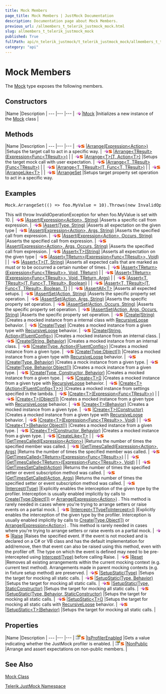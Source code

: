 ```yaml
---
title: Mock Members
page_title: Mock Members | JustMock Documentation
description: Documentation page about Mock Members.
previous_url: /allmembers_t_telerik_justmock_mock.html
slug: allmembers_t_telerik_justmock_mock
published: True
fullPath: api/n_telerik_justmock/t_telerik_justmock_mock/allmembers_t_telerik_justmock_mock
category: "api"
---
```


# Mock Members





The [Mock](t_telerik_justmock_mock) type exposes the following members.

## Constructors



 |Name |Description |
--- |--- |--- |
![Public method](/icons/pubmethod.gif) |[Mock](m_telerik_justmock_mock__ctor) |Initializes a new instance of the [Mock](t_telerik_justmock_mock) class |


## Methods



 |Name |Description |
--- |--- |--- |
![Public method](/icons/pubmethod.gif)![Static member](/icons/static.gif) |[Arrange(Expression&lt;Action&gt;)](m_telerik_justmock_mock_arrange) |Setups the target call to act in a specific way. |
![Public method](/icons/pubmethod.gif)![Static member](/icons/static.gif) |[Arrange&lt;TResult&gt;(Expression&lt;Func&lt;TResult&gt;&gt;)](m_telerik_justmock_mock_arrange__1) | |
![Public method](/icons/pubmethod.gif)![Static member](/icons/static.gif) |[Arrange&lt;T&gt;(T, Action&lt;T&gt;)](m_telerik_justmock_mock_arrange__1_1) |Setups the target mock call with user expectation. |
![Public method](/icons/pubmethod.gif)![Static member](/icons/static.gif) |[Arrange&lt;T, TResult&gt;(Func&lt;TResult&gt;)](m_telerik_justmock_mock_arrange__2) | |
![Public method](/icons/pubmethod.gif)![Static member](/icons/static.gif) |[Arrange&lt;T, TResult&gt;(T, Func&lt;T, TResult&gt;)](m_telerik_justmock_mock_arrange__2_1) | |
![Public method](/icons/pubmethod.gif)![Static member](/icons/static.gif) |[ArrangeLike&lt;T&gt;](m_telerik_justmock_mock_arrangelike__1) | |
![Public method](/icons/pubmethod.gif)![Static member](/icons/static.gif) |[ArrangeSet](m_telerik_justmock_mock_arrangeset) |Setups target property set operation to act in a specific way.
## Examples



<pre xml:space="preserve">Mock.ArrangeSet(() =&gt; foo.MyValue = <span class="highlight-number">10</span>).Throws(<span class="highlight-keyword">new</span> InvalidOperationException());</pre>
This will throw InvalidOperationException for when foo.MyValue is set with 10. |
![Public method](/icons/pubmethod.gif)![Static member](/icons/static.gif) |[Assert(Expression&lt;Action&gt;, String)](m_telerik_justmock_mock_assert) |Asserts a specific call from expression. |
![Public method](/icons/pubmethod.gif)![Static member](/icons/static.gif) |[Assert(Type, String)](m_telerik_justmock_mock_assert_4) |Asserts all expectation on the given type |
![Public method](/icons/pubmethod.gif)![Static member](/icons/static.gif) |[Assert(Expression&lt;Action&gt;, Args, String)](m_telerik_justmock_mock_assert_1) |Asserts the specified call from expression. |
![Public method](/icons/pubmethod.gif)![Static member](/icons/static.gif) |[Assert(Expression&lt;Action&gt;, Occurs, String)](m_telerik_justmock_mock_assert_3) |Asserts the specified call from expression. |
![Public method](/icons/pubmethod.gif)![Static member](/icons/static.gif) |[Assert(Expression&lt;Action&gt;, Args, Occurs, String)](m_telerik_justmock_mock_assert_2) |Asserts the specified call from expression. |
![Public method](/icons/pubmethod.gif)![Static member](/icons/static.gif) |[Assert&lt;T&gt;(String)](m_telerik_justmock_mock_assert__1_3) |Asserts all expectation on the given type |
![Public method](/icons/pubmethod.gif)![Static member](/icons/static.gif) |[Assert&lt;TReturn&gt;(Expression&lt;Func&lt;TResult&gt;&gt;, Void)](m_telerik_justmock_mock_assert__1) | |
![Public method](/icons/pubmethod.gif)![Static member](/icons/static.gif) |[Assert&lt;T&gt;(T, String)](m_telerik_justmock_mock_assert__1_4) |Asserts all expected calls that are marked as must or to be occurred a certain number of times. |
![Public method](/icons/pubmethod.gif)![Static member](/icons/static.gif) |[Assert&lt;TReturn&gt;(Expression&lt;Func&lt;TResult&gt;&gt;, Void, TReturn)](m_telerik_justmock_mock_assert__1_1) | |
![Public method](/icons/pubmethod.gif)![Static member](/icons/static.gif) |[Assert&lt;TReturn&gt;(Expression&lt;Func&lt;TResult&gt;&gt;, Void, TReturn, Args)](m_telerik_justmock_mock_assert__1_2) | |
![Public method](/icons/pubmethod.gif)![Static member](/icons/static.gif) |[Assert&lt;T, TResult&gt;(T, Func&lt;T, TResult&gt;, Boolean)](m_telerik_justmock_mock_assert__2) | |
![Public method](/icons/pubmethod.gif)![Static member](/icons/static.gif) |[Assert&lt;T, TResult&gt;(T, Func&lt;T, TResult&gt;, Boolean, T)](m_telerik_justmock_mock_assert__2_1) | |
![Public method](/icons/pubmethod.gif)![Static member](/icons/static.gif) |[AssertAll&lt;T&gt;](m_telerik_justmock_mock_assertall__1) |Asserts all expected setups. |
![Public method](/icons/pubmethod.gif)![Static member](/icons/static.gif) |[AssertSet(Action, String)](m_telerik_justmock_mock_assertset) |Asserts the specific property set operation. |
![Public method](/icons/pubmethod.gif)![Static member](/icons/static.gif) |[AssertSet(Action, Args, String)](m_telerik_justmock_mock_assertset_1) |Asserts the specific property set operation. |
![Public method](/icons/pubmethod.gif)![Static member](/icons/static.gif) |[AssertSet(Action, Occurs, String)](m_telerik_justmock_mock_assertset_3) |Asserts the specific property set operation. |
![Public method](/icons/pubmethod.gif)![Static member](/icons/static.gif) |[AssertSet(Action, Args, Occurs, String)](m_telerik_justmock_mock_assertset_2) |Asserts the specific property set operation. |
![Public method](/icons/pubmethod.gif)![Static member](/icons/static.gif) |[Create(String)](m_telerik_justmock_mock_create) |Creates a mocked instance from a internal class with [RecursiveLoose](t_telerik_justmock_behavior) behavior. |
![Public method](/icons/pubmethod.gif)![Static member](/icons/static.gif) |[Create(Type)](m_telerik_justmock_mock_create_3) |Creates a mocked instance from a given type with [RecursiveLoose](t_telerik_justmock_behavior) behavior. |
![Public method](/icons/pubmethod.gif)![Static member](/icons/static.gif) |[Create(String, Action&lt;IFluentConfig&gt;)](m_telerik_justmock_mock_create_1) |Creates a mocked instance from an internal class. |
![Public method](/icons/pubmethod.gif)![Static member](/icons/static.gif) |[Create(String, Behavior)](m_telerik_justmock_mock_create_2) |Creates a mocked instance from an internal class. |
![Public method](/icons/pubmethod.gif)![Static member](/icons/static.gif) |[Create(Type, Action&lt;IFluentConfig&gt;)](m_telerik_justmock_mock_create_4) |Creates a mocked instance from a given type. |
![Public method](/icons/pubmethod.gif)![Static member](/icons/static.gif) |[Create(Type,Object[])](m_telerik_justmock_mock_create_5) |Creates a mocked instance from a given type with [RecursiveLoose](t_telerik_justmock_behavior) behavior. |
![Public method](/icons/pubmethod.gif)![Static member](/icons/static.gif) |[Create(Type, Behavior)](m_telerik_justmock_mock_create_6) |Creates a mock instance from a given type. |
![Public method](/icons/pubmethod.gif)![Static member](/icons/static.gif) |[Create(Type, Behavior,Object[])](m_telerik_justmock_mock_create_7) |Creates a mock instance from a given type. |
![Public method](/icons/pubmethod.gif)![Static member](/icons/static.gif) |[Create(Type, Constructor, Behavior)](m_telerik_justmock_mock_create_8) |Creates a mocked instance from a given type. |
![Public method](/icons/pubmethod.gif)![Static member](/icons/static.gif) |[Create&lt;T&gt;()](m_telerik_justmock_mock_create__1) |Creates a mocked instance from a given type with [RecursiveLoose](t_telerik_justmock_behavior) behavior. |
![Public method](/icons/pubmethod.gif)![Static member](/icons/static.gif) |[Create&lt;T&gt;(Action&lt;IFluentConfig&lt;T&gt;&gt;)](m_telerik_justmock_mock_create__1_1) |Creates a mocked instance from settings specified in the lambda. |
![Public method](/icons/pubmethod.gif)![Static member](/icons/static.gif) |[Create&lt;T&gt;(Expression&lt;Func&lt;TResult&gt;&gt;)](m_telerik_justmock_mock_create__1_2) | |
![Public method](/icons/pubmethod.gif)![Static member](/icons/static.gif) |[Create&lt;T&gt;(Object[])](m_telerik_justmock_mock_create__1_4) |Creates a mocked instance from a given type with [RecursiveLoose](t_telerik_justmock_behavior) behavior. |
![Public method](/icons/pubmethod.gif)![Static member](/icons/static.gif) |[Create&lt;T&gt;(Behavior)](m_telerik_justmock_mock_create__1_5) |Creates a mocked instance from a given type. |
![Public method](/icons/pubmethod.gif)![Static member](/icons/static.gif) |[Create&lt;T&gt;(Constructor)](m_telerik_justmock_mock_create__1_7) |Creates a mocked instance from a given type with [RecursiveLoose](t_telerik_justmock_behavior) behavior. |
![Public method](/icons/pubmethod.gif)![Static member](/icons/static.gif) |[Create&lt;T&gt;(Expression&lt;Func&lt;TResult&gt;&gt;, Void)](m_telerik_justmock_mock_create__1_3) | |
![Public method](/icons/pubmethod.gif)![Static member](/icons/static.gif) |[Create&lt;T&gt;(Behavior,Object[])](m_telerik_justmock_mock_create__1_6) |Creates a mocked instance from a given type. |
![Public method](/icons/pubmethod.gif)![Static member](/icons/static.gif) |[Create&lt;T&gt;(Constructor, Behavior)](m_telerik_justmock_mock_create__1_8) |Creates a mocked instance from a given type. |
![Public method](/icons/pubmethod.gif)![Static member](/icons/static.gif) |[CreateLike&lt;T&gt;](m_telerik_justmock_mock_createlike__1) | |
![Public method](/icons/pubmethod.gif)![Static member](/icons/static.gif) |[GetTimesCalled(Expression&lt;Action&gt;)](m_telerik_justmock_mock_gettimescalled) |Returns the number of times the specified member was called. |
![Public method](/icons/pubmethod.gif)![Static member](/icons/static.gif) |[GetTimesCalled(Expression&lt;Action&gt;, Args)](m_telerik_justmock_mock_gettimescalled_1) |Returns the number of times the specified member was called. |
![Public method](/icons/pubmethod.gif)![Static member](/icons/static.gif) |[GetTimesCalled&lt;TReturn&gt;(Expression&lt;Func&lt;TResult&gt;&gt;)](m_telerik_justmock_mock_gettimescalled__1) | |
![Public method](/icons/pubmethod.gif)![Static member](/icons/static.gif) |[GetTimesCalled&lt;TReturn&gt;(Expression&lt;Func&lt;TResult&gt;&gt;, Void)](m_telerik_justmock_mock_gettimescalled__1_1) | |
![Public method](/icons/pubmethod.gif)![Static member](/icons/static.gif) |[GetTimesSetCalled(Action)](m_telerik_justmock_mock_gettimessetcalled) |Returns the number of times the specified setter or event subscription method was called. |
![Public method](/icons/pubmethod.gif)![Static member](/icons/static.gif) |[GetTimesSetCalled(Action, Args)](m_telerik_justmock_mock_gettimessetcalled_1) |Returns the number of times the specified setter or event subscription method was called. |
![Public method](/icons/pubmethod.gif)![Static member](/icons/static.gif) |[Intercept(Type)](m_telerik_justmock_mock_intercept) |Explicitly enables the interception of the given type by the profiler. Interception is usually enabled implicitly by calls to [Create(Type,Object[])](m_telerik_justmock_mock_create_5) or [Arrange(Expression&lt;Action&gt;)](m_telerik_justmock_mock_arrange) . This method is rarely needed in cases where you're trying to arrange setters or raise events on a partial mock. |
![Public method](/icons/pubmethod.gif)![Static member](/icons/static.gif) |[Intercept&lt;TTypeToIntercept&gt;()](m_telerik_justmock_mock_intercept__1) |Explicitly enables the interception of the given type by the profiler. Interception is usually enabled implicitly by calls to [Create(Type,Object[])](m_telerik_justmock_mock_create_5) or [Arrange(Expression&lt;Action&gt;)](m_telerik_justmock_mock_arrange) . This method is rarely needed in cases where you're trying to arrange setters or raise events on a partial mock. |
![Public method](/icons/pubmethod.gif)![Static member](/icons/static.gif) |[Raise](m_telerik_justmock_mock_raise) |Raises the specified event. If the event is not mocked and is declared on a C# or VB class and has the default implementation for add/remove, then that event can also be raised using this method, even with the profiler off. The type on which the event is defined may need to be pre-intercepted using [Intercept(Type)](m_telerik_justmock_mock_intercept) before calling Raise. |
![Public method](/icons/pubmethod.gif)![Static member](/icons/static.gif) |[Reset](m_telerik_justmock_mock_reset) |Removes all existing arrangements within the current mocking context (e.g. current test method). Arrangements made in parent mocking contexts (e.g. in fixture setup method) are preserved. |
![Public method](/icons/pubmethod.gif)![Static member](/icons/static.gif) |[SetupStatic(Type)](m_telerik_justmock_mock_setupstatic) |Setups the target for mocking all static calls. |
![Public method](/icons/pubmethod.gif)![Static member](/icons/static.gif) |[SetupStatic(Type, Behavior)](m_telerik_justmock_mock_setupstatic_1) |Setups the target for mocking all static calls. |
![Public method](/icons/pubmethod.gif)![Static member](/icons/static.gif) |[SetupStatic(Type, StaticConstructor)](m_telerik_justmock_mock_setupstatic_3) |Setups the target for mocking all static calls. |
![Public method](/icons/pubmethod.gif)![Static member](/icons/static.gif) |[SetupStatic(Type, Behavior, StaticConstructor)](m_telerik_justmock_mock_setupstatic_2) |Setups the target for mocking all static calls. |
![Public method](/icons/pubmethod.gif)![Static member](/icons/static.gif) |[SetupStatic&lt;T&gt;()](m_telerik_justmock_mock_setupstatic__1) |Setups the target for mocking all static calls with [RecursiveLoose](t_telerik_justmock_behavior) behavior. |
![Public method](/icons/pubmethod.gif)![Static member](/icons/static.gif) |[SetupStatic&lt;T&gt;(Behavior)](m_telerik_justmock_mock_setupstatic__1_1) |Setups the target for mocking all static calls. |


## Properties



 |Name |Description |
--- |--- |--- |
![Public property](/icons/pubproperty.gif)![Static member](/icons/static.gif) |[IsProfilerEnabled](p_telerik_justmock_mock_isprofilerenabled) |Gets a value indicating whether the JustMock profiler is enabled. |
![Public property](/icons/pubproperty.gif)![Static member](/icons/static.gif) |[NonPublic](p_telerik_justmock_mock_nonpublic) |Arrange and assert expectations on non-public members. |


## See Also



 [Mock Class](t_telerik_justmock_mock) 

 [Telerik.JustMock Namespace](n_telerik_justmock) 



